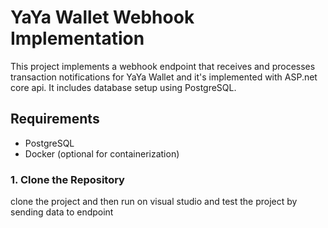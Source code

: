 # YaYa Wallet Webhook Implementation

This project implements a webhook endpoint that receives and processes transaction notifications for YaYa Wallet and it's implemented with ASP.net core api. It includes database setup using PostgreSQL.
 
## Requirements
- PostgreSQL
- Docker (optional for containerization)
 
### 1. Clone the Repository

clone the project and then run on visual studio and test the project by sending data to endpoint
 
